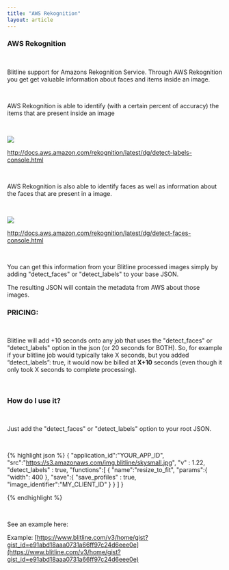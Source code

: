 ```yaml
---
title: "AWS Rekognition"
layout: article
---
```


### AWS Rekognition

<br/>

Blitline support for Amazons Rekognition Service. Through AWS Rekognition you get get valuable information about faces and items inside an image.

<br/>

AWS Rekognition is able to identify (with a certain percent of accuracy) the items that are present inside an image

<br/>

![](https://s3.amazonaws.com/img.blitline/rekognition/items.png)

http://docs.aws.amazon.com/rekognition/latest/dg/detect-labels-console.html

<br/>

AWS Rekognition is also able to identify faces as well as information about the faces that are present in a image.

<br/>

![](https://s3.amazonaws.com/img.blitline/rekognition/faces.png)

http://docs.aws.amazon.com/rekognition/latest/dg/detect-faces-console.html

<br/>

You can get this information from your Blitline processed images simply by adding "detect_faces" or "detect_labels" to your base JSON.

The resulting JSON will contain the metadata from AWS about those images.

### PRICING:

<br/>

Blitline will add +10 seconds onto any job that uses the "detect_faces" or "detect_labels" option in the json (or 20 seconds for BOTH). So, for example if your blitline job would typically take X seconds, but you added “detect_labels”: true, it would now be billed at <b>X+10</b> seconds (even though it only took X seconds to complete processing).

<br/>

### How do I use it?

<br/>

Just add the "detect_faces" or "detect_labels" option to your root JSON.

<br/>

{% highlight json %}
  {
      "application_id":"YOUR_APP_ID",
      "src":"https://s3.amazonaws.com/img.blitline/skysmall.jpg",
      "v" : 1.22,
      "detect_labels" : true,
      "functions":[
          {
              "name":"resize_to_fit",
              "params":{
                  "width": 400
              },
              "save":{
                  "save_profiles" : true,
                  "image_identifier":"MY_CLIENT_ID"
              }
          }
      ]
  }

{% endhighlight %}

<br/>

See an example here:

Example: [https://www.blitline.com/v3/home/gist?gist_id=e91abd18aaa0731a66ff97c24d6eee0e](https://www.blitline.com/v3/home/gist?gist_id=e91abd18aaa0731a66ff97c24d6eee0e)



